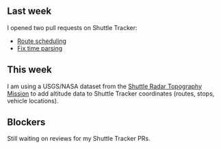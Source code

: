 ## Last week

I opened two pull requests on Shuttle Tracker:

- [Route scheduling](https://github.com/wtg/shuttletracker/pull/174)
- [Fix time parsing](https://github.com/wtg/shuttletracker/pull/176)

## This week

I am using a USGS/NASA dataset from the [Shuttle Radar Topography Mission](https://lta.cr.usgs.gov/SRTM) to add altitude data to Shuttle Tracker coordinates (routes, stops, vehicle locations).

## Blockers

Still waiting on reviews for my Shuttle Tracker PRs.


